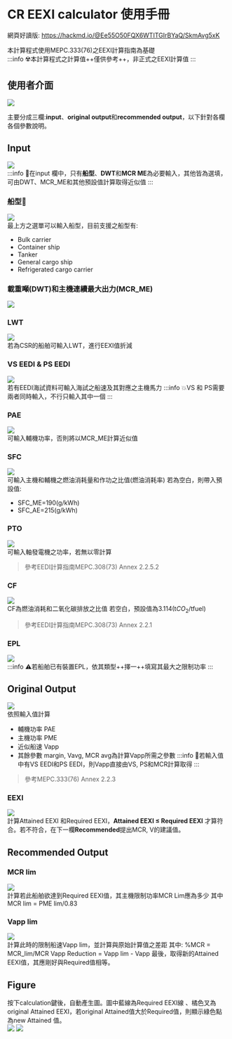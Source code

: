 # CR EEXI calculator 使用手冊
網頁好讀版:
https://hackmd.io/@Ee55O50FQX6WTITGIrBYaQ/SkmAvg5xK

本計算程式使用MEPC.333(76)之EEXI計算指南為基礎\
:::info
☢️本計算程式之計算值++僅供參考++，非正式之EEXI計算值
:::
## **使用者介面**
![](https://i.imgur.com/zEs9qLS.png)

主要分成三欄:**input**、**original output**和**recommended output**，以下針對各欄各個參數說明。
## **Input**
![](https://i.imgur.com/aS5mZIh.png)\
:::info
:tokyo_tower:在input 欄中，只有**船型**、**DWT**和**MCR ME**為必要輸入，其他皆為選填，可由DWT、MCR_ME和其他預設值計算取得近似值
:::
### 船型:ship:
![](https://i.imgur.com/yj6WcxS.png)\
最上方之選單可以輸入船型，目前支援之船型有:
* Bulk carrier
* Container ship
* Tanker
* General cargo ship
* Refrigerated cargo carrier

### 載重噸(DWT)和主機連續最大出力(MCR_ME)
![](https://i.imgur.com/41qaDDj.png)
### LWT
![](https://i.imgur.com/AeuKiwu.png)\
若為CSR的船舶可輸入LWT，進行EEXI值折減
### VS EEDI & PS EEDI
![](https://i.imgur.com/EeePNPL.png)\
若有EEDI海試資料可輸入海試之船速及其對應之主機馬力
:::info
:boom:VS 和 PS需要兩者同時輸入，不行只輸入其中一個
:::
### PAE
![](https://i.imgur.com/jXefaNO.png)\
可輸入輔機功率，否則將以MCR_ME計算近似值

### SFC
![](https://i.imgur.com/CKqI00f.png)\
可輸入主機和輔機之燃油消耗量和作功之比值(燃油消耗率)
若為空白，則帶入預設值:
* SFC_ME=190(g/kWh)
* SFC_AE=215(g/kWh)
### PTO
![](https://i.imgur.com/1MU3jBN.png)\
可輸入軸發電機之功率，若無以零計算
> 參考EEDI計算指南MEPC.308(73) Annex 2.2.5.2
### CF
![](https://i.imgur.com/f8D19jI.png)\
CF為燃油消耗和二氧化碳排放之比值
若空白，預設值為3.114(t$CO_2$/tfuel)
> 參考EEDI計算指南MEPC.308(73) Annex 2.2.1
### EPL
![](https://i.imgur.com/PTR4gW1.png)\
:::info
:warning:若船舶已有裝置EPL，依其類型++擇一++填寫其最大之限制功率
:::
## **Original Output** 
![](https://i.imgur.com/M3fbaRS.png)\
依照輸入值計算
* 輔機功率 PAE
* 主機功率 PME
* 近似船速 Vapp
* 其餘參數 margin, Vavg, MCR avg為計算Vapp所需之參數
:::info
:ghost:若輸入值中有VS EEDI和PS EEDI，則Vapp直接由VS, PS和MCR計算取得
:::
> 參考MEPC.333(76) Annex 2.2.3

### EEXI

![](https://i.imgur.com/BTOEWMj.png)\
計算Attained EEXI 和Required EEXI，**Attained EEXI ≤ Required EEXI** 才算符合。若不符合，在下一欄**Recommended**提出MCR, V的建議值。

## **Recommended Output**

### MCR lim
![](https://i.imgur.com/n92STEu.png)\
計算若此船舶欲達到Required EEXI值，其主機限制功率MCR Lim應為多少
其中MCR lim = PME lim/0.83

###  Vapp lim
![](https://i.imgur.com/6mz1JEM.png)\
計算此時的限制船速Vapp lim，並計算與原始計算值之差距
其中:
%MCR = MCR_lim/MCR
Vapp Reduction = Vapp lim - Vapp
最後，取得新的Attained EEXI值，其應剛好與Required值相等。

## **Figure**
按下calculation鍵後，自動產生圖。圖中藍線為Required EEXI線 、橘色叉為original Attained EEXI，若original Attained值大於Required值，則顯示綠色點為new Attained 值。\
![](https://i.imgur.com/UIOn3ju.png)
![](https://i.imgur.com/tuwe1r5.png)


